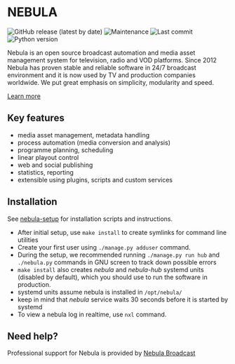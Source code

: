 NEBULA
======

![GitHub release (latest by date)](https://img.shields.io/github/v/release/nebulabroadcast/nebula?style=for-the-badge)
![Maintenance](https://img.shields.io/maintenance/yes/2020?style=for-the-badge)
![Last commit](https://img.shields.io/github/last-commit/immstudios/nebula?style=for-the-badge)
![Python version](https://img.shields.io/badge/python-3.7-blue?style=for-the-badge)

Nebula is an open source broadcast automation and media asset management system for television, radio and VOD platforms.
Since 2012 Nebula has proven stable and reliable software in 24/7 broadcast environment and it is now used by TV and production companies worldwide. We put great emphasis on simplicity, modularity and speed.

[Learn more](https://nebulabroadcast.com/about/nebula.html)

Key features
------------

 - media asset management, metadata handling
 - process automation (media conversion and analysis)
 - programme planning, scheduling
 - linear playout control
 - web and social publishing
 - statistics, reporting
 - extensible using plugins, scripts and custom services

Installation
------------

See [nebula-setup](https://github.com/nebulabroadcast/nebula-setup)
for installation scripts and instructions.

 - After initial setup, use `make install` to create symlinks for command line utilities
 - Create your first user using `./manage.py adduser` command.
 - During the setup, we recommended running `./manage.py run hub` and `./nebula.py` 
   commands in GNU screen to track down possible errors
 - `make install` also creates *nebula* and *nebula-hub* systemd units (disabled by default), 
   which you should use to run the software in production.
 - systemd units assume nebula is installed in `/opt/nebula/`
 - keep in mind that *nebula* service waits 30 seconds before it is started by systemd
 - To view a nebula log in realtime, use `nxl` command.

Need help?
----------

Professional support for Nebula is provided by [Nebula Broadcast](https://nebulabroadcast.com)
